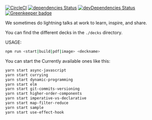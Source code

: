
[![CircleCI](https://circleci.com/gh/farbenmeer/ausguck.svg?style=svg)](https://circleci.com/gh/farbenmeer/ausguck)
[![dependencies Status](https://david-dm.org/greenkeeperio/greenkeeper-lockfile/master/status.svg)](https://david-dm.org/greenkeeperio/greenkeeper-lockfile/master)
[![devDependencies Status](https://david-dm.org/farbenmeer/ausguck/dev-status.svg)](https://david-dm.org/farbenmeer/ausguck?type=dev)
[![Greenkeeper badge](https://badges.greenkeeper.io/farbenmeer/ausguck.svg)](https://greenkeeper.io/)

We sometimes do lightning talks at work to learn, inspire, and share.

You can find the different decks in the `./decks` directory.

USAGE:
```sh
npm run <start|build|pdf|image> <deckname>
```

You can start the Currently available ones like this:

```sh
yarn start async-javascript
yarn start currying
yarn start dynamic-programming
yarn start elm
yarn start git-commits-versioning
yarn start higher-order-components
yarn start imperative-vs-declarative
yarn start map-filter-reduce
yarn start sample
yarn start use-effect-hook
```
